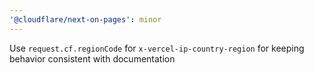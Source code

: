 ```yaml
---
'@cloudflare/next-on-pages': minor
---
```


Use `request.cf.regionCode` for `x-vercel-ip-country-region` for keeping behavior consistent with documentation
